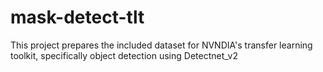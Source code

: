 # mask-detect-tlt


This project prepares the included dataset for NVNDIA's transfer learning
toolkit, specifically object detection using Detectnet_v2
